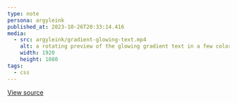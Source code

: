```yaml
---
type: note
persona: argyleink
published_at: 2023-10-26T20:33:14.416
media:
  - src: argyleink/gradient-glowing-text.mp4
    alt: a rotating preview of the glowing gradient text in a few color combinations
    width: 1920
    height: 1080
tags: 
  - css
---
```


[View source](https://codepen.io/argyleink/pen/abXvVME)